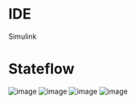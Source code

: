 # IDE
Simulink
# Stateflow
![image](https://github.com/user-attachments/assets/a58a96f6-e4ab-4298-a3ff-c2cfb2287e65)
![image](https://github.com/user-attachments/assets/e14a5408-b63d-4554-8c20-55b68a51662b)
![image](https://github.com/user-attachments/assets/658ceecb-f316-437a-b583-b00dec6d3e2b)
![image](https://github.com/user-attachments/assets/c30b1523-02de-4c76-b5f5-cb75cebde41e)
